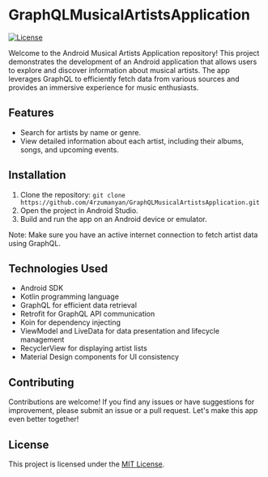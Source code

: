 # GraphQLMusicalArtistsApplication

[![License](https://img.shields.io/badge/License-MIT-blue.svg)](https://opensource.org/licenses/MIT)

Welcome to the Android Musical Artists Application repository! This project demonstrates the development of an Android application that allows users to explore and discover information about musical artists. The app leverages GraphQL to efficiently fetch data from various sources and provides an immersive experience for music enthusiasts.

## Features

- Search for artists by name or genre.
- View detailed information about each artist, including their albums, songs, and upcoming events.

## Installation

1. Clone the repository: `git clone https://github.com/4rzumanyan/GraphQLMusicalArtistsApplication.git`
2. Open the project in Android Studio.
3. Build and run the app on an Android device or emulator.

Note: Make sure you have an active internet connection to fetch artist data using GraphQL.

## Technologies Used

- Android SDK
- Kotlin programming language
- GraphQL for efficient data retrieval
- Retrofit for GraphQL API communication
- Koin for dependency injecting
- ViewModel and LiveData for data presentation and lifecycle management
- RecyclerView for displaying artist lists
- Material Design components for UI consistency

## Contributing

Contributions are welcome! If you find any issues or have suggestions for improvement, please submit an issue or a pull request. Let's make this app even better together!

## License

This project is licensed under the [MIT License](LICENSE).
